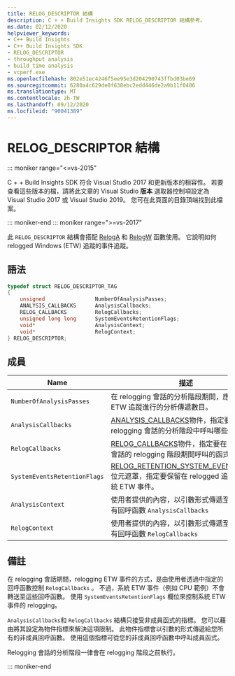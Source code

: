 ```yaml
---
title: RELOG_DESCRIPTOR 結構
description: C + + Build Insights SDK RELOG_DESCRIPTOR 結構參考。
ms.date: 02/12/2020
helpviewer_keywords:
- C++ Build Insights
- C++ Build Insights SDK
- RELOG_DESCRIPTOR
- throughput analysis
- build time analysis
- vcperf.exe
ms.openlocfilehash: 802e51ec4246f5ee95e3d204290743ffbd03be69
ms.sourcegitcommit: 6280a4c629de0f638ebc2edd446de2a9b11f0406
ms.translationtype: MT
ms.contentlocale: zh-TW
ms.lasthandoff: 09/12/2020
ms.locfileid: "90041389"
---
```

# <a name="relog_descriptor-structure"></a>RELOG_DESCRIPTOR 結構

::: moniker range="<=vs-2015"

C + + Build Insights SDK 符合 Visual Studio 2017 和更新版本的相容性。 若要查看這些版本的檔，請將此文章的 Visual Studio **版本** 選取器控制項設定為 Visual Studio 2017 或 Visual Studio 2019。 您可在此頁面的目錄頂端找到此檔案。

::: moniker-end
::: moniker range=">=vs-2017"

此 `RELOG_DESCRIPTOR` 結構會搭配 [RelogA](../functions/relog-a.md) 和 [RelogW](../functions/relog-w.md) 函數使用。 它說明如何 relogged Windows (ETW) 追蹤的事件追蹤。

## <a name="syntax"></a>語法

```cpp
typedef struct RELOG_DESCRIPTOR_TAG
{
    unsigned                NumberOfAnalysisPasses;
    ANALYSIS_CALLBACKS      AnalysisCallbacks;
    RELOG_CALLBACKS         RelogCallbacks;
    unsigned long long      SystemEventsRetentionFlags;
    void*                   AnalysisContext;
    void*                   RelogContext;
} RELOG_DESCRIPTOR;
```

## <a name="members"></a>成員

| Name | 描述 |
|--|--|
| `NumberOfAnalysisPasses` | 在 relogging 會話的分析階段期間，應該針對 ETW 追蹤進行的分析傳遞數目。 |
| `AnalysisCallbacks` | [ANALYSIS_CALLBACKS](analysis-callbacks-struct.md)物件，指定要在 relogging 會話的分析階段中呼叫哪些函數。 |
| `RelogCallbacks` | [RELOG_CALLBACKS](relog-callbacks-struct.md)物件，指定要在 relogging 會話的 relogging 階段期間呼叫的函式。 |
| `SystemEventsRetentionFlags` | [RELOG_RETENTION_SYSTEM_EVENT_FLAGS](relog-retention-system-event-flags-constants.md)位元遮罩，指定要保留在 relogged 追蹤中的系統 ETW 事件。 |
| `AnalysisContext` | 使用者提供的內容，以引數形式傳遞至指定的所有回呼函數 `AnalysisCallbacks` |
| `RelogContext` | 使用者提供的內容，以引數形式傳遞至指定的所有回呼函數 `RelogCallbacks` |

## <a name="remarks"></a>備註

在 relogging 會話期間，relogging ETW 事件的方式，是由使用者透過中指定的回呼函數控制 `RelogCallbacks` 。 不過，系統 ETW 事件（例如 CPU 範例）不會轉送至這些回呼函數。 使用 `SystemEventsRetentionFlags` 欄位來控制系統 ETW 事件的 relogging。

`AnalysisCallbacks`和 `RelogCallbacks` 結構只接受非成員函式的指標。 您可以藉由將其設定為物件指標來解決這項限制。 此物件指標會以引數的形式傳遞給您所有的非成員回呼函數。 使用這個指標可從您的非成員回呼函數中呼叫成員函式。

Relogging 會話的分析階段一律會在 relogging 階段之前執行。

::: moniker-end
